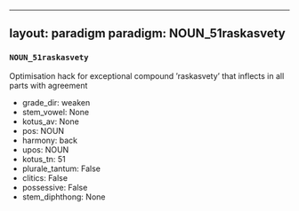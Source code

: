 
---
layout: paradigm
paradigm: NOUN_51raskasvety
---
### ` NOUN_51raskasvety `

Optimisation hack for exceptional compound ’raskasvety’ that inflects in all parts with agreement
* grade_dir: weaken
* stem_vowel: None
* kotus_av: None
* pos: NOUN
* harmony: back
* upos: NOUN
* kotus_tn: 51
* plurale_tantum: False
* clitics: False
* possessive: False
* stem_diphthong: None

